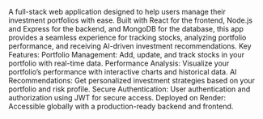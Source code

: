 A full-stack web application designed to help users manage their investment portfolios with ease. Built with React for the frontend, Node.js and Express for the backend, and MongoDB for the database, this app provides a seamless experience for tracking stocks, analyzing portfolio performance, and receiving AI-driven investment recommendations.
Key Features:
Portfolio Management: Add, update, and track stocks in your portfolio with real-time data.
Performance Analysis: Visualize your portfolio’s performance with interactive charts and historical data.
AI Recommendations: Get personalized investment strategies based on your portfolio and risk profile.
Secure Authentication: User authentication and authorization using JWT for secure access.
Deployed on Render: Accessible globally with a production-ready backend and frontend.
